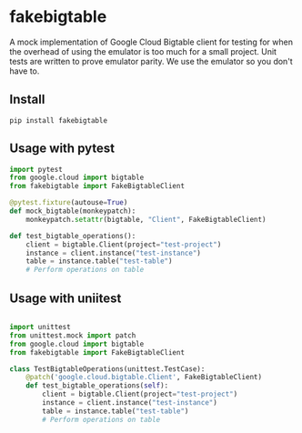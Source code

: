 # fakebigtable

A mock implementation of Google Cloud Bigtable client for testing for when the overhead of using the emulator is too much for a small project.
Unit tests are written to prove emulator parity.   We use the emulator so you don't have to.

## Install

```
pip install fakebigtable
```

## Usage with pytest

```python
import pytest
from google.cloud import bigtable
from fakebigtable import FakeBigtableClient

@pytest.fixture(autouse=True)
def mock_bigtable(monkeypatch):
    monkeypatch.setattr(bigtable, "Client", FakeBigtableClient)

def test_bigtable_operations():
    client = bigtable.Client(project="test-project")
    instance = client.instance("test-instance")
    table = instance.table("test-table")
    # Perform operations on table
```

## Usage with uniitest

```python

import unittest
from unittest.mock import patch
from google.cloud import bigtable
from fakebigtable import FakeBigtableClient

class TestBigtableOperations(unittest.TestCase):
    @patch('google.cloud.bigtable.Client', FakeBigtableClient)
    def test_bigtable_operations(self):
        client = bigtable.Client(project="test-project")
        instance = client.instance("test-instance")
        table = instance.table("test-table")
        # Perform operations on table
```
